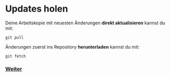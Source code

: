 # Updates holen

Deine Arbeitskopie mit neuesten Änderungen **direkt aktualisieren** kannst du mit:

```
git pull
```

Änderungen zuerst ins Repository **herunterladen** kannst du mit:

```
git fetch
```

### [Weiter](merge.md)
